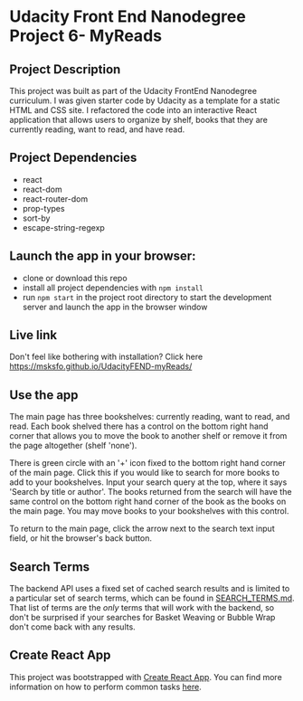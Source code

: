 # Udacity Front End Nanodegree Project 6- MyReads

## Project Description
This project was built as part of the Udacity FrontEnd Nanodegree curriculum. I was given starter code by Udacity as a template for a static HTML and CSS site. I refactored the code into an interactive React application that allows users to organize by shelf, books that they are currently reading, want to read, and have read. 

## Project Dependencies 
* react
* react-dom
* react-router-dom
* prop-types
* sort-by
* escape-string-regexp

## Launch the app in your browser:
* clone or download this repo
* install all project dependencies with `npm install`
* run `npm start` in the project root directory to start the development server and launch the   app in the browser window

## Live link 
Don't feel like bothering with installation? Click here https://msksfo.github.io/UdacityFEND-myReads/ 

## Use the app
The main page has three bookshelves: currently reading, want to read, and read. Each book shelved there has a control on the bottom right hand corner that allows you to move the book to another shelf or remove it from the page altogether (shelf 'none'). 

There is green circle with an '+' icon fixed to the bottom right hand corner of the main page. Click this if you would like to search for more books to add to your bookshelves. Input your search query at the top, where it says 'Search by title or author'. The books returned from the search will have the same control on the bottom right hand corner of the book as the books on the main page. You may move books to your bookshelves with this control. 

To return to the main page, click the arrow next to the search text input field, or hit the browser's back button. 


## Search Terms
The backend API uses a fixed set of cached search results and is limited to a particular set of search terms, which can be found in [SEARCH_TERMS.md](SEARCH_TERMS.md). That list of terms are the _only_ terms that will work with the backend, so don't be surprised if your searches for Basket Weaving or Bubble Wrap don't come back with any results.

## Create React App

This project was bootstrapped with [Create React App](https://github.com/facebookincubator/create-react-app). You can find more information on how to perform common tasks [here](https://github.com/facebookincubator/create-react-app/blob/master/packages/react-scripts/template/README.md).

